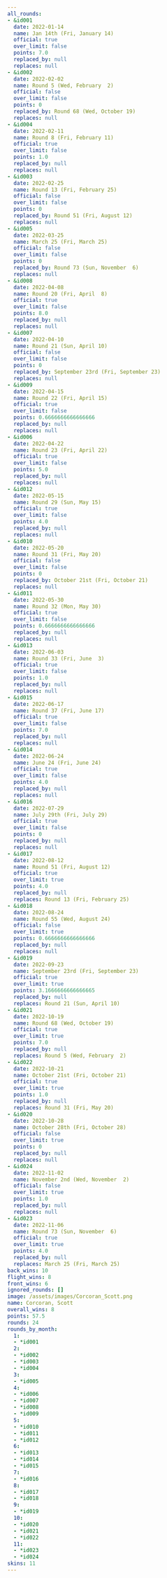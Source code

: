 ```yaml
---
all_rounds:
- &id001
  date: 2022-01-14
  name: Jan 14th (Fri, January 14)
  official: true
  over_limit: false
  points: 7.0
  replaced_by: null
  replaces: null
- &id002
  date: 2022-02-02
  name: Round 5 (Wed, February  2)
  official: false
  over_limit: false
  points: 0
  replaced_by: Round 68 (Wed, October 19)
  replaces: null
- &id004
  date: 2022-02-11
  name: Round 8 (Fri, February 11)
  official: true
  over_limit: false
  points: 1.0
  replaced_by: null
  replaces: null
- &id003
  date: 2022-02-25
  name: Round 13 (Fri, February 25)
  official: false
  over_limit: false
  points: 0
  replaced_by: Round 51 (Fri, August 12)
  replaces: null
- &id005
  date: 2022-03-25
  name: March 25 (Fri, March 25)
  official: false
  over_limit: false
  points: 0
  replaced_by: Round 73 (Sun, November  6)
  replaces: null
- &id008
  date: 2022-04-08
  name: Round 20 (Fri, April  8)
  official: true
  over_limit: false
  points: 8.0
  replaced_by: null
  replaces: null
- &id007
  date: 2022-04-10
  name: Round 21 (Sun, April 10)
  official: false
  over_limit: false
  points: 0
  replaced_by: September 23rd (Fri, September 23)
  replaces: null
- &id009
  date: 2022-04-15
  name: Round 22 (Fri, April 15)
  official: true
  over_limit: false
  points: 0.6666666666666666
  replaced_by: null
  replaces: null
- &id006
  date: 2022-04-22
  name: Round 23 (Fri, April 22)
  official: true
  over_limit: false
  points: 5.0
  replaced_by: null
  replaces: null
- &id012
  date: 2022-05-15
  name: Round 29 (Sun, May 15)
  official: true
  over_limit: false
  points: 4.0
  replaced_by: null
  replaces: null
- &id010
  date: 2022-05-20
  name: Round 31 (Fri, May 20)
  official: false
  over_limit: false
  points: 0
  replaced_by: October 21st (Fri, October 21)
  replaces: null
- &id011
  date: 2022-05-30
  name: Round 32 (Mon, May 30)
  official: true
  over_limit: false
  points: 0.6666666666666666
  replaced_by: null
  replaces: null
- &id013
  date: 2022-06-03
  name: Round 33 (Fri, June  3)
  official: true
  over_limit: false
  points: 1.0
  replaced_by: null
  replaces: null
- &id015
  date: 2022-06-17
  name: Round 37 (Fri, June 17)
  official: true
  over_limit: false
  points: 7.0
  replaced_by: null
  replaces: null
- &id014
  date: 2022-06-24
  name: June 24 (Fri, June 24)
  official: true
  over_limit: false
  points: 4.0
  replaced_by: null
  replaces: null
- &id016
  date: 2022-07-29
  name: July 29th (Fri, July 29)
  official: true
  over_limit: false
  points: 0
  replaced_by: null
  replaces: null
- &id017
  date: 2022-08-12
  name: Round 51 (Fri, August 12)
  official: true
  over_limit: true
  points: 4.0
  replaced_by: null
  replaces: Round 13 (Fri, February 25)
- &id018
  date: 2022-08-24
  name: Round 55 (Wed, August 24)
  official: false
  over_limit: true
  points: 0.6666666666666666
  replaced_by: null
  replaces: null
- &id019
  date: 2022-09-23
  name: September 23rd (Fri, September 23)
  official: true
  over_limit: true
  points: 3.1666666666666665
  replaced_by: null
  replaces: Round 21 (Sun, April 10)
- &id021
  date: 2022-10-19
  name: Round 68 (Wed, October 19)
  official: true
  over_limit: true
  points: 7.0
  replaced_by: null
  replaces: Round 5 (Wed, February  2)
- &id022
  date: 2022-10-21
  name: October 21st (Fri, October 21)
  official: true
  over_limit: true
  points: 1.0
  replaced_by: null
  replaces: Round 31 (Fri, May 20)
- &id020
  date: 2022-10-28
  name: October 28th (Fri, October 28)
  official: false
  over_limit: true
  points: 0
  replaced_by: null
  replaces: null
- &id024
  date: 2022-11-02
  name: November 2nd (Wed, November  2)
  official: false
  over_limit: true
  points: 1.0
  replaced_by: null
  replaces: null
- &id023
  date: 2022-11-06
  name: Round 73 (Sun, November  6)
  official: true
  over_limit: true
  points: 4.0
  replaced_by: null
  replaces: March 25 (Fri, March 25)
back_wins: 10
flight_wins: 8
front_wins: 6
ignored_rounds: []
image: /assets/images/Corcoran_Scott.png
name: Corcoran, Scott
overall_wins: 8
points: 57.5
rounds: 24
rounds_by_month:
  1:
  - *id001
  2:
  - *id002
  - *id003
  - *id004
  3:
  - *id005
  4:
  - *id006
  - *id007
  - *id008
  - *id009
  5:
  - *id010
  - *id011
  - *id012
  6:
  - *id013
  - *id014
  - *id015
  7:
  - *id016
  8:
  - *id017
  - *id018
  9:
  - *id019
  10:
  - *id020
  - *id021
  - *id022
  11:
  - *id023
  - *id024
skins: 11
---
```

